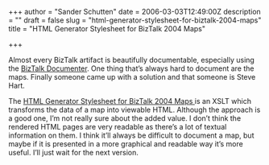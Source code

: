 +++
author = "Sander Schutten"
date = 2006-03-03T12:49:00Z
description = ""
draft = false
slug = "html-generator-stylesheet-for-biztalk-2004-maps"
title = "HTML Generator Stylesheet for BizTalk 2004 Maps"

+++


Almost every BizTalk artifact is beautifully documentable, especially using the [BizTalk Documenter](http://www.gotdotnet.com/Workspaces/Workspace.aspx?id=41c1faa9-13a6-478b-af81-d87ca946a222). One thing that’s always hard to document are the maps. Finally someone came up with a solution and that someone is Steve Hart.

The [HTML Generator Stylesheet for BizTalk 2004 Maps ](http://www.hartsteve.com/?p=23)is an XSLT which transforms the data of a map into viewable HTML. Although the approach is a good one, I’m not really sure about the added value. I don’t think the rendered HTML pages are very readable as there’s a lot of textual information on them. I think it’ll always be difficult to document a map, but maybe if it is presented in a more graphical and readable way it’s more useful. I’ll just wait for the next version.

